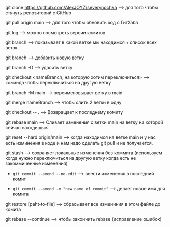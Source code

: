 git clone https://github.com/AlexJOYZ/severynochka --> для того чтобы стянуть репозиторий с GitHub

git pull origin main --> для того чтобы обновить код с ГитХаба

git log --> можно посмотреть версии комитов

git branch --> показывает в какой ветке мы находимся + список всех веток

git branch --> добавить новую ветку

git branch -D --> удалить ветку

git checkout <nameBranch, на которую хотим переключиться> --> команда чтобы переключиться на другую ветку

git branch -M main --> переименовывает ветку в main

git merge nameBranch --> чтобы слить 2 ветки в одну

git checkout -- . --> Возвращает к последнему комиту

git rebase main --> Сливает изменения с ветки main на ветку на которой сейчас находишься

git reset --hard origin/main --> когда находимся на ветке main и у нас есть изминения в коде и нам надо сделать git pull и не получается.

git stash --> сохраняет локальные изменения без коммита
(используем когда нужно переключиться на другую ветку когда есть не закоммиченные изменения)

- `git commit --amend --no-edit` --> внести изменения в последний комит

- `git commit --amend -m "new name of commit"` --> делает новое имя для комита

git restore [paht-to-file] --> сбрасывает все измениния в этом файле до комита

git rebase --continue --> чтобы закончить rebase (исправление ошибок)
